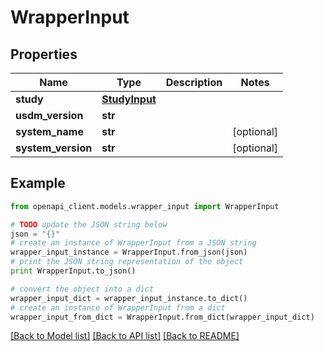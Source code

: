# WrapperInput


## Properties
Name | Type | Description | Notes
------------ | ------------- | ------------- | -------------
**study** | [**StudyInput**](StudyInput.md) |  | 
**usdm_version** | **str** |  | 
**system_name** | **str** |  | [optional] 
**system_version** | **str** |  | [optional] 

## Example

```python
from openapi_client.models.wrapper_input import WrapperInput

# TODO update the JSON string below
json = "{}"
# create an instance of WrapperInput from a JSON string
wrapper_input_instance = WrapperInput.from_json(json)
# print the JSON string representation of the object
print WrapperInput.to_json()

# convert the object into a dict
wrapper_input_dict = wrapper_input_instance.to_dict()
# create an instance of WrapperInput from a dict
wrapper_input_from_dict = WrapperInput.from_dict(wrapper_input_dict)
```
[[Back to Model list]](../README.md#documentation-for-models) [[Back to API list]](../README.md#documentation-for-api-endpoints) [[Back to README]](../README.md)


